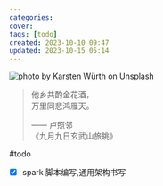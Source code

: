 ```yaml
---
categories: 
cover:
tags: [todo]
created: 2023-10-10 09:47
updated: 2023-10-15 05:14
---
```




![photo by Karsten Würth on Unsplash](https://images.unsplash.com/photo-1484591974057-265bb767ef71?crop=entropy&cs=srgb&fm=jpg&ixid=M3wzNjM5Nzd8MHwxfHJhbmRvbXx8fHx8fHx8fDE2OTY5NDU5NzF8&ixlib=rb-4.0.3&q=85)

> 他乡共酌金花酒，  
> 万里同悲鸿雁天。  
> 
> —— 卢照邻  
> 《九月九日玄武山旅眺》


#todo 
- [x] spark 脚本编写,通用架构书写


